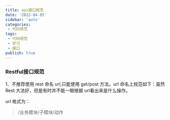 ```yaml
---
title: api接口规范
date: '2022-04-05'
sidebar: 'auto'
categories:
 - 代码规范
tags:
 - 代码规范
 - 学习
 - 接口
publish: true
---
```



### Restful接口规范
1、不推荐使用 rest 命名 url,只能使用 get/post 方法。url 命名上规范如下：虽然 Rest 大法好，但是有时并不能一眼根据 url看出来是什么操作。

url 格式为： 
> /业务模块/子模块/动作


